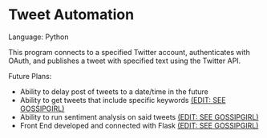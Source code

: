 # Tweet Automation

Language: Python

This program connects to a specified Twitter account, authenticates with OAuth, and publishes a tweet with specified text using the Twitter API.

Future Plans:

- Ability to delay post of tweets to a date/time in the future
- Ability to get tweets that include specific keywords [(EDIT: SEE GOSSIPGIRL)](https://github.com/BigDummyInitiative/GossipGirl)
- Ability to run sentiment analysis on said tweets [(EDIT: SEE GOSSIPGIRL)](https://github.com/BigDummyInitiative/GossipGirl)
- Front End developed and connected with Flask [(EDIT: SEE GOSSIPGIRL)](https://github.com/BigDummyInitiative/GossipGirl)

